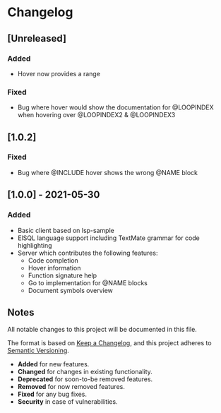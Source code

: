 # Changelog

## [Unreleased]

### Added

- Hover now provides a range

### Fixed

- Bug where hover would show the documentation for @LOOPINDEX when hovering over @LOOPINDEX2 & @LOOPINDEX3

## [1.0.2]

### Fixed

- Bug where @INCLUDE hover shows the wrong @NAME block

## [1.0.0] - 2021-05-30

### Added

- Basic client based on lsp-sample
- ElSQL language support including TextMate grammar for code highlighting
- Server which contributes the following features:
  - Code completion
  - Hover information
  - Function signature help
  - Go to implementation for @NAME blocks
  - Document symbols overview

## Notes

All notable changes to this project will be documented in this file.

The format is based on [Keep a Changelog](https://keepachangelog.com/en/1.0.0/),
and this project adheres to [Semantic Versioning](https://semver.org/spec/v2.0.0.html).

- **Added** for new features.
- **Changed** for changes in existing functionality.
- **Deprecated** for soon-to-be removed features.
- **Removed** for now removed features.
- **Fixed** for any bug fixes.
- **Security** in case of vulnerabilities.
